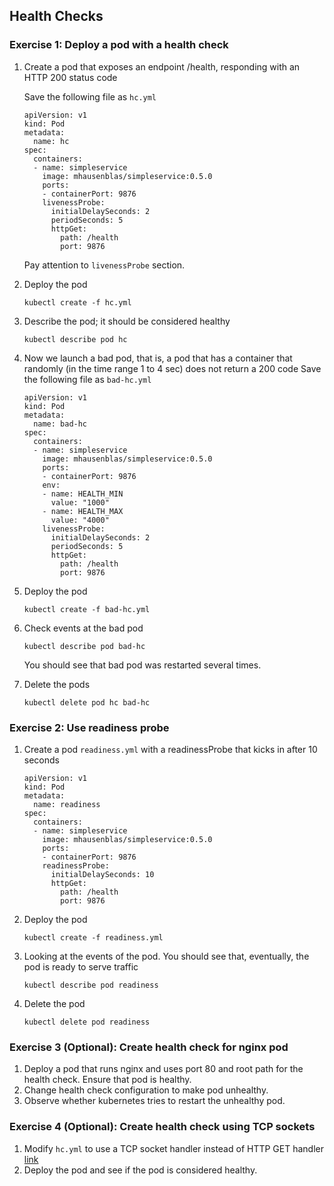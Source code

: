 ## Health Checks

### Exercise 1: Deploy a pod with a health check 

1. Create a pod that exposes an endpoint /health, responding with an HTTP 200 status code
    
   Save the following file as `hc.yml`
    ```
    apiVersion: v1
    kind: Pod
    metadata:
      name: hc
    spec:
      containers:
      - name: simpleservice
        image: mhausenblas/simpleservice:0.5.0
        ports:
        - containerPort: 9876
        livenessProbe:
          initialDelaySeconds: 2
          periodSeconds: 5
          httpGet:
            path: /health
            port: 9876
    ```
    Pay attention to `livenessProbe` section.

1. Deploy the pod
    ```
    kubectl create -f hc.yml
    ```

1. Describe the pod; it should be considered healthy
    ```
    kubectl describe pod hc
    ```

1. Now we launch a bad pod, that is, a pod that has a container that randomly (in the time range 1 to 4 sec) does not return a 200 code
    Save the following file as `bad-hc.yml`
    ```
    apiVersion: v1
    kind: Pod
    metadata:
      name: bad-hc
    spec:
      containers:
      - name: simpleservice
        image: mhausenblas/simpleservice:0.5.0
        ports:
        - containerPort: 9876
        env:
        - name: HEALTH_MIN
          value: "1000"
        - name: HEALTH_MAX
          value: "4000"
        livenessProbe:
          initialDelaySeconds: 2
          periodSeconds: 5
          httpGet:
            path: /health
            port: 9876
    ```

1. Deploy the pod
    ```
    kubectl create -f bad-hc.yml
    ```

1. Check events at the bad pod
    ```
    kubectl describe pod bad-hc
    ```
    You should see that bad pod was restarted several times.

1. Delete the pods
    ```
    kubectl delete pod hc bad-hc
    ```    


### Exercise 2: Use readiness probe 

1. Create a pod `readiness.yml` with a readinessProbe that kicks in after 10 seconds
    ```
    apiVersion: v1
    kind: Pod
    metadata:
      name: readiness
    spec:
      containers:
      - name: simpleservice
        image: mhausenblas/simpleservice:0.5.0
        ports:
        - containerPort: 9876
        readinessProbe:
          initialDelaySeconds: 10
          httpGet:
            path: /health
            port: 9876
    ```

1. Deploy the pod
    ```
    kubectl create -f readiness.yml
    ```

1. Looking at the events of the pod. 
    You should see that, eventually, the pod is ready to serve traffic
    ```
    kubectl describe pod readiness
    ```

1. Delete the pod
    ```
    kubectl delete pod readiness
    ``` 

### Exercise 3 (Optional): Create health check for nginx pod 

1. Deploy a pod that runs nginx and uses port 80 and root path for the health check. Ensure that pod is healthy.
1. Change health check configuration to make pod unhealthy.
1. Observe whether kubernetes tries to restart the unhealthy pod.

### Exercise 4 (Optional): Create health check using TCP sockets

1. Modify `hc.yml` to use a TCP socket handler instead of HTTP GET handler [link](https://kubernetes.io/docs/reference/generated/kubernetes-api/v1.10/#handler-v1-core)
1. Deploy the pod and see if the pod is considered healthy.
